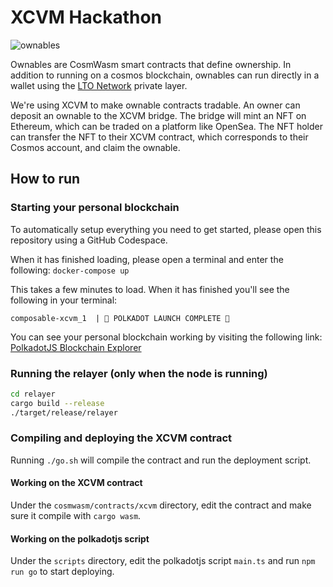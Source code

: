 # XCVM Hackathon

![ownables](https://user-images.githubusercontent.com/100821/177121121-a1c3dc8c-8108-4c07-9e15-b83ebfdf8f98.png)

Ownables are CosmWasm smart contracts that define ownership. In addition to running on a cosmos blockchain, ownables
can run directly in a wallet using the [LTO Network](https://ltonetwork.com) private layer.

We're using XCVM to make ownable contracts tradable. An owner can deposit an ownable to the XCVM bridge. The bridge
will mint an NFT on Ethereum, which can be traded on a platform like OpenSea. The NFT holder can transfer the NFT
to their XCVM contract, which corresponds to their Cosmos account, and claim the ownable.

## How to run

### Starting your personal blockchain
To automatically setup everything you need to get started,
please open this repository using a GitHub Codespace.

When it has finished loading, please open a terminal and enter the following:
`docker-compose up`

This takes a few minutes to load. When it has finished you'll see the following in your terminal:

`composable-xcvm_1  | 🚀 POLKADOT LAUNCH COMPLETE 🚀` 

You can see your personal blockchain working by visiting the following link:
[PolkadotJS Blockchain Explorer](https://polkadot.js.org/apps/?rpc=ws%3A%2F%2F127.0.0.1%3A9988#/explorer)

### Running the relayer (only when the node is running)
```bash
cd relayer
cargo build --release
./target/release/relayer
```

### Compiling and deploying the XCVM contract
Running `./go.sh` will compile the contract and run the deployment script.

#### Working on the XCVM contract
Under the `cosmwasm/contracts/xcvm` directory, edit the contract and make sure it compile with `cargo wasm`.

#### Working on the polkadotjs script
Under the `scripts` directory, edit the polkadotjs script `main.ts` and run `npm run go` to start deploying.

